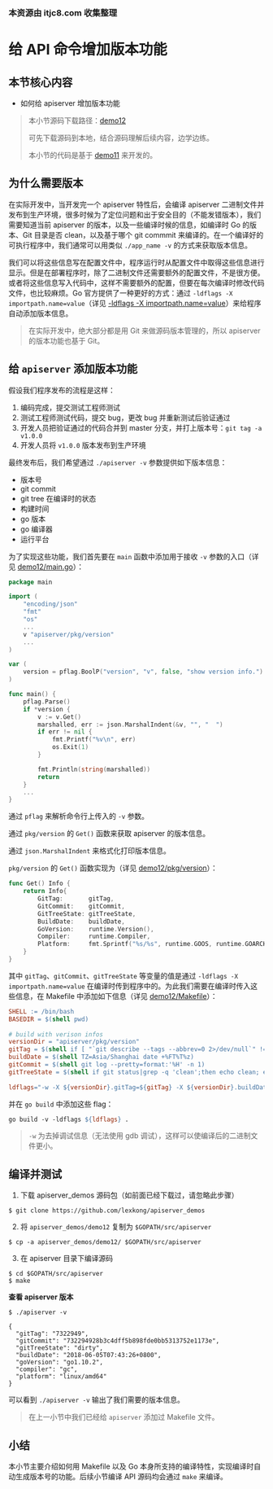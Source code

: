 ### 本资源由 itjc8.com 收集整理
# 给 API 命令增加版本功能

## 本节核心内容

+ 如何给 apiserver 增加版本功能

> 本小节源码下载路径：[demo12](https://github.com/lexkong/apiserver_demos/tree/master/demo12)
>
> 可先下载源码到本地，结合源码理解后续内容，边学边练。
>
> 本小节的代码是基于 [demo11](https://github.com/lexkong/apiserver_demos/tree/master/demo11) 来开发的。


## 为什么需要版本

在实际开发中，当开发完一个 apiserver 特性后，会编译 apiserver 二进制文件并发布到生产环境，很多时候为了定位问题和出于安全目的（不能发错版本），我们需要知道当前 apiserver 的版本，以及一些编译时候的信息，如编译时 Go 的版本、Git 目录是否 clean，以及基于哪个 git commmit 来编译的。在一个编译好的可执行程序中，我们通常可以用类似 `./app_name -v` 的方式来获取版本信息。

我们可以将这些信息写在配置文件中，程序运行时从配置文件中取得这些信息进行显示。但是在部署程序时，除了二进制文件还需要额外的配置文件，不是很方便。或者将这些信息写入代码中，这样不需要额外的配置，但要在每次编译时修改代码文件，也比较麻烦。Go 官方提供了一种更好的方式：通过 `-ldflags -X importpath.name=value`（详见 [-ldflags -X importpath.name=value](https://golang.org/cmd/link/)）来给程序自动添加版本信息。

> 在实际开发中，绝大部分都是用 Git 来做源码版本管理的，所以 apiserver 的版本功能也基于 Git。

## 给 `apiserver` 添加版本功能

假设我们程序发布的流程是这样：

1. 编码完成，提交测试工程师测试
2. 测试工程师测试代码，提交 bug，更改 bug 并重新测试后验证通过
3. 开发人员把验证通过的代码合并到 master 分支，并打上版本号：`git tag -a v1.0.0`
4. 开发人员将 `v1.0.0` 版本发布到生产环境

最终发布后，我们希望通过 `./apiserver -v` 参数提供如下版本信息：

+ 版本号
+ git commit
+ git tree 在编译时的状态
+ 构建时间
+ go 版本
+ go 编译器
+ 运行平台

为了实现这些功能，我们首先要在 `main` 函数中添加用于接收 `-v` 参数的入口（详见 [demo12/main.go](https://github.com/lexkong/apiserver_demos/blob/master/demo12/main.go)）：

```go
package main

import (
	"encoding/json"
	"fmt"
	"os"
	...
	v "apiserver/pkg/version"
	...
)

var (
	version = pflag.BoolP("version", "v", false, "show version info.")
)

func main() {
	pflag.Parse()
	if *version {
		v := v.Get()
		marshalled, err := json.MarshalIndent(&v, "", "  ")
		if err != nil {
			fmt.Printf("%v\n", err)
			os.Exit(1)
		}

		fmt.Println(string(marshalled))
		return
	}
	...
}
```

通过 `pflag` 来解析命令行上传入的 `-v` 参数。

通过 `pkg/version` 的 `Get()` 函数来获取 apiserver 的版本信息。

通过 `json.MarshalIndent` 来格式化打印版本信息。


`pkg/version` 的 `Get()` 函数实现为（详见 [demo12/pkg/version](https://github.com/lexkong/apiserver_demos/tree/master/demo12/pkg/version)）：

```go
func Get() Info {
	return Info{
		GitTag:       gitTag,
		GitCommit:    gitCommit,
		GitTreeState: gitTreeState,
		BuildDate:    buildDate,
		GoVersion:    runtime.Version(),
		Compiler:     runtime.Compiler,
		Platform:     fmt.Sprintf("%s/%s", runtime.GOOS, runtime.GOARCH),
	}
}
```

其中 `gitTag`、`gitCommit`、`gitTreeState` 等变量的值是通过 `-ldflags -X importpath.name=value` 在编译时传到程序中的。为此我们需要在编译时传入这些信息，在 Makefile 中添加如下信息（详见 [demo12/Makefile](https://github.com/lexkong/apiserver_demos/blob/master/demo12/Makefile)）：

```makefile
SHELL := /bin/bash 
BASEDIR = $(shell pwd)
 
# build with verison infos
versionDir = "apiserver/pkg/version"
gitTag = $(shell if [ "`git describe --tags --abbrev=0 2>/dev/null`" != "" ];then git describe --tags --abbrev=0; else git log --pretty=format:'%h' -n 1; fi)
buildDate = $(shell TZ=Asia/Shanghai date +%FT%T%z)
gitCommit = $(shell git log --pretty=format:'%H' -n 1)
gitTreeState = $(shell if git status|grep -q 'clean';then echo clean; else echo dirty; fi)
 
ldflags="-w -X ${versionDir}.gitTag=${gitTag} -X ${versionDir}.buildDate=${buildDate} -X ${versionDir}.gitCommit=${gitCommit} -X ${versionDir}.gitTreeState=${gitTreeState}"
```

并在 `go build` 中添加这些 flag：

```makefile
go build -v -ldflags ${ldflags} .
```

> `-w` 为去掉调试信息（无法使用 gdb 调试），这样可以使编译后的二进制文件更小。

## 编译并测试

1. 下载 apiserver_demos 源码包（如前面已经下载过，请忽略此步骤）

```
$ git clone https://github.com/lexkong/apiserver_demos
```

2. 将 `apiserver_demos/demo12` 复制为 `$GOPATH/src/apiserver`

```
$ cp -a apiserver_demos/demo12/ $GOPATH/src/apiserver
```

3. 在 apiserver 目录下编译源码

```
$ cd $GOPATH/src/apiserver
$ make
```

**查看 apiserver 版本**

```
$ ./apiserver -v

{
  "gitTag": "7322949",
  "gitCommit": "732294928b3c4dff5b898fde0bb5313752e1173e",
  "gitTreeState": "dirty",
  "buildDate": "2018-06-05T07:43:26+0800",
  "goVersion": "go1.10.2",
  "compiler": "gc",
  "platform": "linux/amd64"
}
```

可以看到 `./apiserver -v` 输出了我们需要的版本信息。

> 在上一小节中我们已经给 `apiserver` 添加过 Makefile 文件。

## 小结

本小节主要介绍如何用 Makefile 以及 Go 本身所支持的编译特性，实现编译时自动生成版本号的功能。后续小节编译 API 源码均会通过 `make` 来编译。